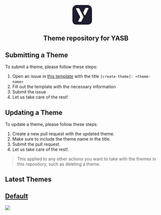 <div id="toc" align="center"><a href="https://github.com/amnweb/yasb"><img src="https://raw.githubusercontent.com/amnweb/yasb/main/src/assets/images/app_icon.png" width="64"></a><ul style="list-style:none"><summary><h2>Theme repository for YASB</h2></summary></ul></div>

## Submitting a Theme

To submit a theme, please follow these steps:
1. Open an issue in [this template](https://github.com/amnweb/yasb-themes/issues/new?assignees=&labels=new-theme&projects=&template=create-theme.yml&title=%5Bcreate-theme%5D%3A+) with the title `[create-theme]: <theme-name>`
2. Fill out the template with the necessary information
3. Submit the issue
4. Let us take care of the rest!
## Updating a Theme

To update a theme, please follow these steps:
1. Create a new pull request with the updated theme.
2. Make sure to include the theme name in the title.
3. Submit the pull request.
4. Let us take care of the rest!.
> This applied to any other actions you want to take with the themes in this repository, such as deleting a theme.

## Latest Themes
## [Default](themes/6ec10fc8-8af9-4e4b-a763-1bb0a1e35491)

<a title="Default YASB Theme" href="themes/6ec10fc8-8af9-4e4b-a763-1bb0a1e35491"><img src="https://raw.githubusercontent.com/amnweb/yasb-themes/main/themes/6ec10fc8-8af9-4e4b-a763-1bb0a1e35491/image.png" width="830px"></a>


